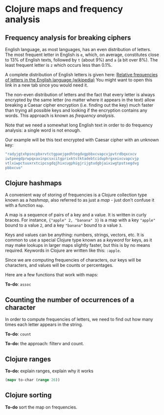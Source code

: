 # Clojure maps and frequency analysis 

## Frequency analysis for breaking ciphers

English language, as most languages, has an even distribution of letters. The most frequent letter in English is `e`, which, on average, constitutes close to 13% of English texts, followed by `t` (about 9%) and `a` (a bit over 8%). The least frequent letter is `z` which occurs less than 0.1%.

A complete distribution of English letters is given here: [Relative frequencies of letters in the English language (wikipedia)](https://en.wikipedia.org/wiki/Letter_frequency#Relative_frequencies_of_letters_in_the_English_language) You might want to open this link in a new tab since you would need it. 

The non-even distribution of letters and the fact that every letter is always encrypted by the same letter (no matter where it appears in the text) allow breaking a Caesar cipher encryption (i.e. finding out the key) much faster than trying all possible keys and looking if the encryption contains any words. This approach is known as *frequency analysis*. 

Note that we need a somewhat long English text in order to do frequency analysis: a single word is not enough. 

Our example will be this text encrypted with Caesar cipher with an unknown key:

```clojure
"radyjgtxhpsncpbxrvtctgpaejgedhtegdvgpbbxcvapcvjpvtrdbqxcxcv
iwtpeegdprwpqxaxinpcsxcitgprixktstktadebtciduphrgxeixcvapcvjp
vtlxiwpctuuxrxtcipcsgdqjhixcugphigjrijgtudgbjaixiwgtpstsegdvg
pbbxcvo"
```

## Clojure hashmaps

A convenient way of storing of frequencies is a Clojure collection type known as a *hashmap*, also referred to as just a *map* - just don't confuse it with a function `map`. 

A map is a sequence of pairs of a key and a value. It is written in curly braces. For instance, `{"apple" 2, "banana" 3}` is a map with a key `"apple"` bound to a value `2`, and a key `"banana"` bound to a value `3`. 

Keys and values can be anything: numbers, strings, vectors, etc. It is common to use a special Clojure type known as a *keyword* for keys, as it may make lookups in larger maps slightly faster, but this is by no means required. Keywords in Clojure are written like this: `:apple`. 

Since we are computing frequencies of characters, our keys will be characters, and values will be counts or percentages.

Here are a few functions that work with maps: 

**To-do**: `assoc`

## Counting the number of occurrences of a character 

In order to compute frequencies of letters, we need to find out how many times each letter appears in the string. 

**To-do**: `count` 

**To-do:** the approach: filterv and count. 

## Clojure ranges
**To-do:** explain ranges, explain why it works

```clojure
(mapv to-char (range 26))
```  

## Clojure sorting

**To-do** sort the map on frequencies. 


